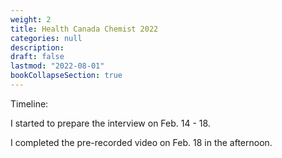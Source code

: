 ```yaml
---
weight: 2
title: Health Canada Chemist 2022
categories: null
description: 
draft: false
lastmod: "2022-08-01"
bookCollapseSection: true
---
```


Timeline:  

I started to prepare the interview on Feb. 14 - 18.  

I completed the pre-recorded video on Feb. 18 in the afternoon.